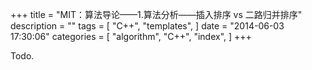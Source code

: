 +++
title = "MIT：算法导论——1.算法分析——插入排序 vs 二路归并排序"
description = ""
tags = [
    "C++",
    "templates",
]
date = "2014-06-03 17:30:06"
categories = [
    "algorithm",
    "C++",
    "index",
]
+++

Todo.
